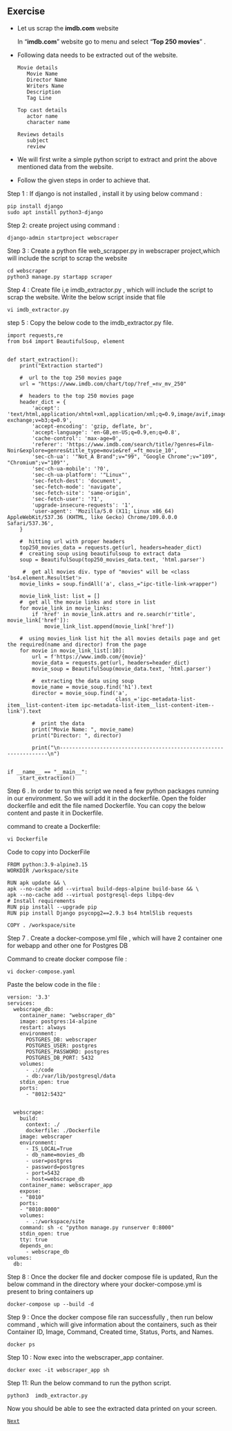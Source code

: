 
## Exercise 

* Let us scrap the **imdb.com** website 
 
    In “**imdb.com**” website go to menu and select “**Top 250 movies**” .


* Following data needs to be extracted out of the website.

      Movie details
         Movie Name
         Director Name
         Writers Name
         Description 
         Tag Line
 
      Top cast details
         actor name
         character name
  
      Reviews details
         subject
         review
         

* We will first write a simple python script to extract and print the above mentioned data from the website.

* Follow the given steps in order to achieve that.

Step 1 : If django is not installed , install it by using below command : 
		
    pip install django
    sudo apt install python3-django

Step 2: create project using command : 
		
    django-admin startproject webscraper

Step 3 : Create a python file web_scrapper.py in webscraper project,which will include the script to scrap the website 
		
    cd webscraper 
    python3 manage.py startapp scraper

Step 4 : Create file i,e imdb_extractor.py , which will include the script to scrap the website. Write the below script inside that file

    vi imdb_extractor.py

step 5 : Copy the below code to the imdb_extractor.py file.
  
    import requests,re
    from bs4 import BeautifulSoup, element
    
    
    def start_extraction():
        print("Extraction started")
  
        #  url to the top 250 movies page
        url = "https://www.imdb.com/chart/top/?ref_=nv_mv_250"
    
        #  headers to the top 250 movies page
        header_dict = {
            'accept': 'text/html,application/xhtml+xml,application/xml;q=0.9,image/avif,image/webp,image/apng,*/*;q=0.8,application/signed-exchange;v=b3;q=0.9',
            'accept-encoding': 'gzip, deflate, br',
            'accept-language': 'en-GB,en-US;q=0.9,en;q=0.8',
            'cache-control': 'max-age=0',
            'referer': 'https://www.imdb.com/search/title/?genres=Film-Noir&explore=genres&title_type=movie&ref_=ft_movie_10',
            'sec-ch-ua': '"Not_A Brand";v="99", "Google Chrome";v="109", "Chromium";v="109"',
            'sec-ch-ua-mobile': '?0',
            'sec-ch-ua-platform': '"Linux"',
            'sec-fetch-dest': 'document',
            'sec-fetch-mode': 'navigate',
            'sec-fetch-site': 'same-origin',
            'sec-fetch-user': '?1',
            'upgrade-insecure-requests': '1',
            'user-agent': 'Mozilla/5.0 (X11; Linux x86_64) AppleWebKit/537.36 (KHTML, like Gecko) Chrome/109.0.0.0 Safari/537.36',
        }
    
        #  hitting url with proper headers
        top250_movies_data = requests.get(url, headers=header_dict)
        #  creating soup using beautifulsoup to extract data
        soup = BeautifulSoup(top250_movies_data.text, 'html.parser')
    
         #  get all movies div. type of "movies" will be <class 'bs4.element.ResultSet'>
        movie_links = soup.findAll('a', class_="ipc-title-link-wrapper")
    
        movie_link_list: list = []
        #  get all the movie links and store in list
        for movie_link in movie_links:
            if 'href' in movie_link.attrs and re.search(r'title', movie_link['href']):
                movie_link_list.append(movie_link['href'])
    
        #  using movies_link list hit the all movies details page and get the required(name and director) from the page
        for movie in movie_link_list[:10]:
            url = f'https://www.imdb.com/{movie}'
            movie_data = requests.get(url, headers=header_dict)
            movie_soup = BeautifulSoup(movie_data.text, 'html.parser')
    
            #  extracting the data using soup
            movie_name = movie_soup.find('h1').text
            director = movie_soup.find('a',
                                       class_='ipc-metadata-list-item__list-content-item ipc-metadata-list-item__list-content-item--link').text
    
            #  print the data
            print("Movie Name: ", movie_name)
            print("Director: ", director)
    
            print("\n------------------------------------------------------------------\n")


    if __name__ == "__main__":
        start_extraction()


Step 6 . In order to run this script we need a few python packages running in our environment. So we will add it in the dockerfile. Open the folder dockerfile and edit the file named Dockerfile. You can copy the below content and paste it in Dockerfile.
   
command to create a Dockerfile:         
    
    vi Dockerfile

Code to copy into DockerFile

    FROM python:3.9-alpine3.15
    WORKDIR /workspace/site
    
    RUN apk update && \
    apk --no-cache add --virtual build-deps-alpine build-base && \
    apk --no-cache add --virtual postgresql-deps libpq-dev
    # Install requirements
    RUN pip install --upgrade pip
    RUN pip install Django psycopg2==2.9.3 bs4 html5lib requests
    
    COPY . /workspace/site


Step 7 . Create a docker-compose.yml file , which will have 2 container one for webapp and other one for Postgres DB

Command to create docker compose file : 
      
    vi docker-compose.yaml

Paste the below code in the file :

    version: '3.3'
    services:
      webscrape_db:
        container_name: "webscraper_db"
        image: postgres:14-alpine
        restart: always
        environment:
          POSTGRES_DB: webscraper
          POSTGRES_USER: postgres
          POSTGRES_PASSWORD: postgres
          POSTGRES_DB_PORT: 5432
        volumes:
          - .:/code
          - db:/var/lib/postgresql/data
        stdin_open: true
        ports:
          - "8012:5432"
    
    
      webscrape:
        build:
          context: ./
          dockerfile: ./Dockerfile
        image: webscraper
        environment:
          - IS_LOCAL=True
          - db_name=movies_db
          - user=postgres
          - password=postgres
          - port=5432
          - host=webscrape_db
        container_name: webscraper_app
        expose:
        - "8010"
        ports:
        - "8010:8000"
        volumes:
          - .:/workspace/site
        command: sh -c "python manage.py runserver 0:8000"
        stdin_open: true
        tty: true
        depends_on:
          - webscrape_db
    volumes:
      db:


Step 8 : Once the docker file and docker compose file is updated, Run the below command in the directory where your docker-compose.yml is present to bring containers up
    
    docker-compose up --build -d


Step 9  : Once the docker compose file ran successfully , then run below command , which will give information about the containers, such as their Container ID, Image, Command, Created time, Status, Ports, and Names.
	
    docker ps


Step 10 : Now exec into the webscraper_app container.

    docker exec -it webscraper_app sh


Step 11: Run the below command to run the python script.

    python3  imdb_extractor.py 


Now you should be able to see the extracted data printed on your screen.

[`Next`](webscrape_store_data.md)